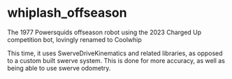 # whiplash_offseason
The 1977 Powersquids offseason robot using the 2023 Charged Up competition bot, lovingly renamed to Coolwhip

This time, it uses SwerveDriveKinematics and related libraries, as opposed to a custom built swerve system.
  This is done for more accuracy, as well as being able to use swerve odometry.  
